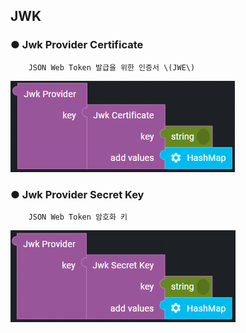 ## JWK

### ● Jwk Provider Certificate

        JSON Web Token 발급을 위한 인증서 \(JWE\)

![](../../../img/assets/image%20%28247%29.png)

### ● Jwk Provider Secret Key

        JSON Web Token 암호화 키

![](../../../img/assets/image%20%28277%29.png)
